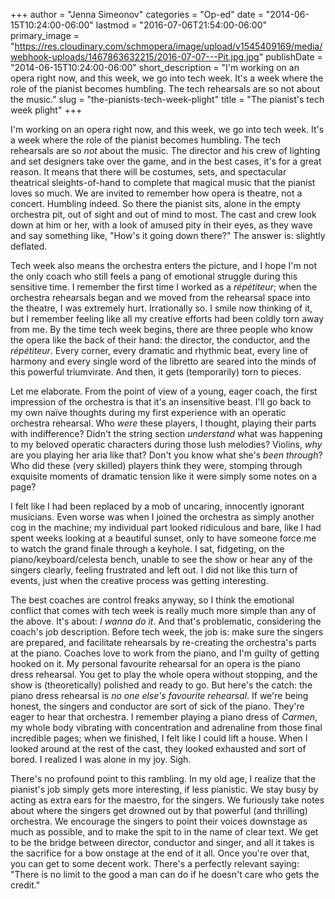 +++
author = "Jenna Simeonov"
categories = "Op-ed"
date = "2014-06-15T10:24:00-06:00"
lastmod = "2016-07-06T21:54:00-06:00"
primary_image = "https://res.cloudinary.com/schmopera/image/upload/v1545409169/media/webhook-uploads/1467863632215/2016-07-07---Pit.jpg.jpg"
publishDate = "2014-06-15T10:24:00-06:00"
short_description = "I&#039;m working on an opera right now, and this week, we go into tech week. It&#039;s a week where the role of the pianist becomes humbling. The tech rehearsals are so not about the music."
slug = "the-pianists-tech-week-plight"
title = "The pianist&#039;s tech week plight"
+++

I'm working on an opera right now, and this week, we go into tech week. It's a week where the role of the pianist becomes humbling. The tech rehearsals are so _not_ about the music. The director and his crew of lighting and set designers take over the game, and in the best cases, it's for a great reason. It means that there will be costumes, sets, and spectacular theatrical sleights-of-hand to complete that magical music that the pianist loves so much. We are invited to remember how opera is theatre, not a concert. Humbling indeed. So there the pianist sits, alone in the empty orchestra pit, out of sight and out of mind to most. The cast and crew look down at him or her, with a look of amused pity in their eyes, as they wave and say something like, "How's it going down there?" The answer is: slightly deflated.

Tech week also means the orchestra enters the picture, and I hope I'm not the only coach who still feels a pang of emotional struggle during this sensitive time. I remember the first time I worked as a _répétiteur_; when the orchestra rehearsals began and we moved from the rehearsal space into the theatre, I was extremely hurt. Irrationally so. I smile now thinking of it, but I remember feeling like all my creative efforts had been coldly torn away from me. By the time tech week begins, there are three people who know the opera like the back of their hand: the director, the conductor, and the _répétiteur_. Every corner, every dramatic and rhythmic beat, every line of harmony and every single word of the libretto are seared into the minds of this powerful triumvirate. And then, it gets (temporarily) torn to pieces.

Let me elaborate. From the point of view of a young, eager coach, the first impression of the orchestra is that it's an insensitive beast. I'll go back to my own naïve thoughts during my first experience with an operatic orchestra rehearsal. Who _were_ these players, I thought, playing their parts with indifference? Didn't the string section _understand_ what was happening to my beloved operatic characters during those lush melodies? Violins, _why_ are you playing her aria like that? Don't you know what she's _been through_? Who did these (very skilled) players think they were, stomping through exquisite moments of dramatic tension like it were simply some notes on a page?

I felt like I had been replaced by a mob of uncaring, innocently ignorant musicians. Even worse was when I joined the orchestra as simply another cog in the machine; my individual part looked ridiculous and bare, like I had spent weeks looking at a beautiful sunset, only to have someone force me to watch the grand finale through a keyhole. I sat, fidgeting, on the piano/keyboard/celesta bench, unable to see the show or hear any of the singers clearly, feeling frustrated and left out. I did not like this turn of events, just when the creative process was getting interesting.

The best coaches are control freaks anyway, so I think the emotional conflict that comes with tech week is really much more simple than any of the above. It's about: _I wanna do it_. And that's problematic, considering the coach's job description. Before tech week, the job is: make sure the singers are prepared, and facilitate rehearsals by re-creating the orchestra's parts at the piano. Coaches love to work from the piano, and I'm guilty of getting hooked on it. My personal favourite rehearsal for an opera is the piano dress rehearsal. You get to play the whole opera without stopping, and the show is (theoretically) polished and ready to go. But here's the catch: the piano dress rehearsal is _no one else's favourite rehearsal_. If we're being honest, the singers and conductor are sort of sick of the piano. They're eager to hear that orchestra. I remember playing a piano dress of _Carmen_, my whole body vibrating with concentration and adrenaline from those final incredible pages; when we finished, I felt like I could lift a house. When I looked around at the rest of the cast, they looked exhausted and sort of bored. I realized I was alone in my joy. Sigh.

There's no profound point to this rambling. In my old age, I realize that the pianist's job simply gets more interesting, if less pianistic. We stay busy by acting as extra ears for the maestro, for the singers. We furiously take notes about where the singers get drowned out by that powerful (and thrilling) orchestra. We encourage the singers to point their voices downstage as much as possible, and to make the spit to in the name of clear text. We get to be the bridge between director, conductor and singer, and all it takes is the sacrifice for a bow onstage at the end of it all. Once you're over that, you can get to some decent work. There's a perfectly relevant saying: "There is no limit to the good a man can do if he doesn't care who gets the credit."
